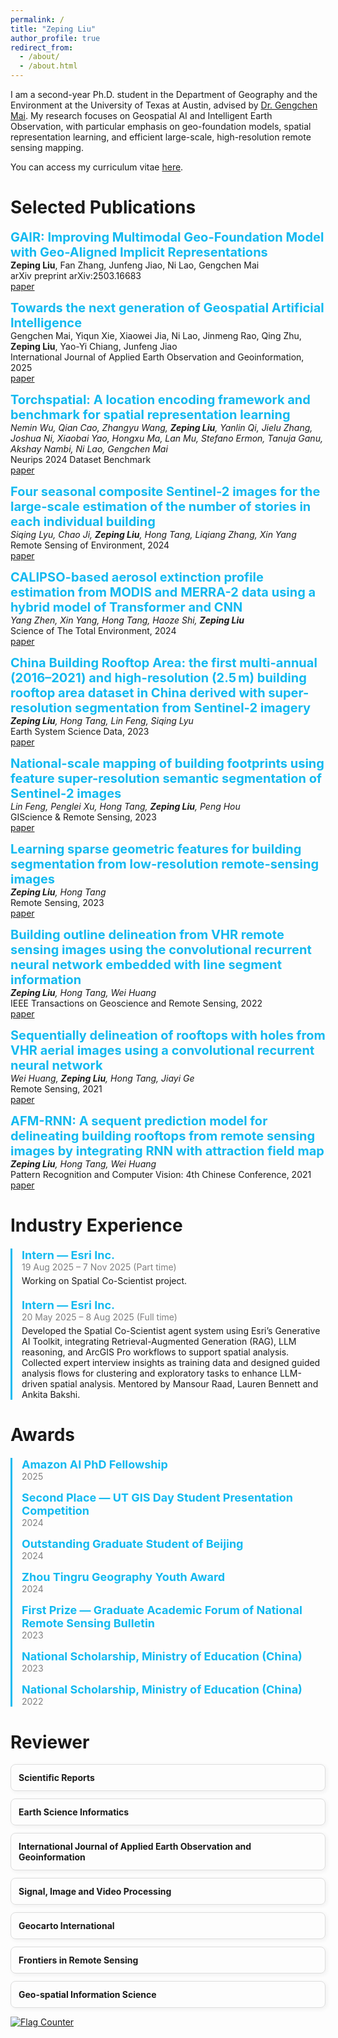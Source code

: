 ```yaml
---
permalink: /
title: "Zeping Liu"
author_profile: true
redirect_from: 
  - /about/
  - /about.html
---
```


I am a second-year Ph.D. student in the Department of Geography and the Environment at the University of Texas at Austin, advised by [Dr. Gengchen Mai](https://gengchenmai.github.io/). My research focuses on Geospatial AI and Intelligent Earth Observation, with particular emphasis on geo-foundation models, spatial representation learning, and efficient large-scale, high-resolution remote sensing mapping.

You can access my curriculum vitae [here](https://drive.google.com/file/d/1eQzVQG8wziwlJqVxce35biLFio1SaKTJ/view?usp=sharing).

Selected Publications
======
<span style="color: #13baf0; font-size: 20px;"><b>GAIR: Improving Multimodal Geo-Foundation Model with Geo-Aligned Implicit Representations</b></span>  
**Zeping Liu**, Fan Zhang, Junfeng Jiao, Ni Lao, Gengchen Mai  
arXiv preprint arXiv:2503.16683  
[paper](https://arxiv.org/abs/2503.16683)

<span style="color: #13baf0; font-size: 20px;"><b>Towards the next generation of Geospatial Artificial Intelligence</b></span>  
Gengchen Mai, Yiqun Xie, Xiaowei Jia, Ni Lao, Jinmeng Rao, Qing Zhu, **Zeping Liu**, Yao-Yi Chiang, Junfeng Jiao  
International Journal of Applied Earth Observation and Geoinformation, 2025  
[paper](https://www.sciencedirect.com/science/article/pii/S1569843225000159)

<span style="color: #13baf0; font-size: 20px;"><b>Torchspatial: A location encoding framework and benchmark for spatial representation learning</b></span>  
_Nemin Wu, Qian Cao, Zhangyu Wang, **Zeping Liu**, Yanlin Qi, Jielu Zhang, Joshua Ni, Xiaobai Yao, Hongxu Ma, Lan Mu, Stefano Ermon, Tanuja Ganu, Akshay Nambi, Ni Lao, Gengchen Mai_  
Neurips 2024 Dataset Benchmark  
[paper](https://arxiv.org/abs/2406.15658)

<span style="color: #13baf0; font-size: 20px;"><b>Four seasonal composite Sentinel-2 images for the large-scale estimation of the number of stories in each individual building</b></span>  
_Siqing Lyu, Chao Ji, **Zeping Liu**, Hong Tang, Liqiang Zhang, Xin Yang_  
Remote Sensing of Environment, 2024  
[paper](https://www.sciencedirect.com/science/article/pii/S0034425724000282)

<span style="color: #13baf0; font-size: 20px;"><b>CALIPSO-based aerosol extinction profile estimation from MODIS and MERRA-2 data using a hybrid model of Transformer and CNN
</b></span>  
_Yang Zhen, Xin Yang, Hong Tang, Haoze Shi, **Zeping Liu**_  
Science of The Total Environment, 2024  
[paper](https://www.sciencedirect.com/science/article/pii/S0048969724065793)

<span style="color: #13baf0; font-size: 20px;"><b>China Building Rooftop Area: the first multi-annual (2016–2021) and high-resolution (2.5 m) building rooftop area dataset in China derived with super-resolution segmentation from Sentinel-2 imagery</b></span>  
_**Zeping Liu**, Hong Tang, Lin Feng, Siqing Lyu_  
Earth System Science Data, 2023  
[paper](https://essd.copernicus.org/articles/15/3547/2023/essd-15-3547-2023.html)

<span style="color: #13baf0; font-size: 20px;"><b>National-scale mapping of building footprints using feature super-resolution semantic segmentation of Sentinel-2 images</b></span>  
_Lin Feng, Penglei Xu, Hong Tang, **Zeping Liu**, Peng Hou_  
GIScience & Remote Sensing, 2023  
[paper](https://www.tandfonline.com/doi/pdf/10.1080/15481603.2023.2196154)

<span style="color: #13baf0; font-size: 20px;"><b>Learning sparse geometric features for building segmentation from low-resolution remote-sensing images</b></span>  
_**Zeping Liu**, Hong Tang_  
Remote Sensing, 2023  
[paper](https://www.mdpi.com/2072-4292/15/7/1741)

<span style="color: #13baf0; font-size: 20px;"><b>Building outline delineation from VHR remote sensing images using the convolutional recurrent neural network embedded with line segment information</b></span>  
_**Zeping Liu**, Hong Tang, Wei Huang_  
IEEE Transactions on Geoscience and Remote Sensing, 2022  
[paper](https://drive.google.com/file/d/1cV8hM7Ad_OOYLTwzjnpCml9QWrWJZeVn/view)

<span style="color: #13baf0; font-size: 20px;"><b>Sequentially delineation of rooftops with holes from VHR aerial images using a convolutional recurrent neural network</b></span>  
_Wei Huang, **Zeping Liu**, Hong Tang, Jiayi Ge_  
Remote Sensing, 2021  
[paper](https://drive.google.com/file/d/1cV8hM7Ad_OOYLTwzjnpCml9QWrWJZeVn/view)

<span style="color: #13baf0; font-size: 20px;"><b>AFM-RNN: A sequent prediction model for delineating building rooftops from remote sensing images by integrating RNN with attraction field map</b></span>  
_**Zeping Liu**, Hong Tang, Wei Huang_  
Pattern Recognition and Computer Vision: 4th Chinese Conference, 2021  
[paper](https://link.springer.com/chapter/10.1007/978-3-030-88007-1_39)

Industry Experience
======

<div style="border-left: 3px solid #13baf0; padding-left: 15px; margin-top: 20px;">

  <div style="margin-bottom: 20px;">
    <span style="font-size: 18px; color: #13baf0;"><b>Intern — Esri Inc.</b></span> <br>
    <span style="color: gray;">19 Aug 2025 – 7 Nov 2025 (Part time) </span> <br>
    <p style="margin-top: 5px;">
        Working on Spatial Co-Scientist project.
    </p>
  </div>

  <div style="margin-bottom: 20px;">
    <span style="font-size: 18px; color: #13baf0;"><b>Intern — Esri Inc.</b></span> <br>
    <span style="color: gray;">20 May 2025 – 8 Aug 2025 (Full time) </span> <br>
    <p style="margin-top: 5px;">
      Developed the Spatial Co-Scientist agent system using Esri’s Generative AI Toolkit, integrating Retrieval-Augmented Generation (RAG), LLM reasoning, and ArcGIS Pro workflows to support spatial analysis. 
Collected expert interview insights as training data and designed guided analysis flows for clustering and exploratory tasks to enhance LLM-driven spatial analysis. Mentored by Mansour Raad, Lauren Bennett and Ankita Bakshi.
  </div>

</div>

Awards
======

<div style="border-left: 3px solid #13baf0; padding-left: 15px; margin-top: 20px;">

  <div style="margin-bottom: 15px;">
    <span style="font-size: 18px; color: #13baf0;"><b>Amazon AI PhD Fellowship</b></span><br>
    <span style="color: gray;">2025</span>
  </div>

  <div style="margin-bottom: 15px;">
    <span style="font-size: 18px; color: #13baf0;"><b>Second Place — UT GIS Day Student Presentation Competition</b></span><br>
    <span style="color: gray;">2024</span>
  </div>

  <div style="margin-bottom: 15px;">
    <span style="font-size: 18px; color: #13baf0;"><b>Outstanding Graduate Student of Beijing</b></span><br>
    <span style="color: gray;">2024</span>
  </div>

  <div style="margin-bottom: 15px;">
    <span style="font-size: 18px; color: #13baf0;"><b>Zhou Tingru Geography Youth Award</b></span><br>
    <span style="color: gray;">2024</span>
  </div>

  <div style="margin-bottom: 15px;">
    <span style="font-size: 18px; color: #13baf0;"><b>First Prize — Graduate Academic Forum of National Remote Sensing Bulletin</b></span><br>
    <span style="color: gray;">2023</span>
  </div>

  <div style="margin-bottom: 15px;">
    <span style="font-size: 18px; color: #13baf0;"><b>National Scholarship, Ministry of Education (China)</b></span><br>
    <span style="color: gray;">2023</span>
  </div>

  <div style="margin-bottom: 15px;">
    <span style="font-size: 18px; color: #13baf0;"><b>National Scholarship, Ministry of Education (China)</b></span><br>
    <span style="color: gray;">2022</span>
  </div>

</div>



Reviewer
======

<div style="display: flex; flex-wrap: wrap; gap: 12px; margin-top: 15px;">

  <div style="flex: 1 1 45%; border: 1px solid #ddd; border-radius: 8px; padding: 12px; box-shadow: 2px 2px 6px #f0f0f0;">
    <b>Scientific Reports</b>
  </div>

  <div style="flex: 1 1 45%; border: 1px solid #ddd; border-radius: 8px; padding: 12px; box-shadow: 2px 2px 6px #f0f0f0;">
    <b>Earth Science Informatics</b>
  </div>

  <div style="flex: 1 1 45%; border: 1px solid #ddd; border-radius: 8px; padding: 12px; box-shadow: 2px 2px 6px #f0f0f0;">
    <b>International Journal of Applied Earth Observation and Geoinformation</b>
  </div>

  <div style="flex: 1 1 45%; border: 1px solid #ddd; border-radius: 8px; padding: 12px; box-shadow: 2px 2px 6px #f0f0f0;">
    <b>Signal, Image and Video Processing</b>
  </div>

  <div style="flex: 1 1 45%; border: 1px solid #ddd; border-radius: 8px; padding: 12px; box-shadow: 2px 2px 6px #f0f0f0;">
    <b>Geocarto International</b>
  </div>

  <div style="flex: 1 1 45%; border: 1px solid #ddd; border-radius: 8px; padding: 12px; box-shadow: 2px 2px 6px #f0f0f0;">
    <b>Frontiers in Remote Sensing</b>
  </div>

  <div style="flex: 1 1 45%; border: 1px solid #ddd; border-radius: 8px; padding: 12px; box-shadow: 2px 2px 6px #f0f0f0;">
    <b>Geo-spatial Information Science</b>
  </div>

</div>


<a href="https://info.flagcounter.com/JzHz"><img src="https://s01.flagcounter.com/map/JzHz/size_m/txt_000000/border_CCCCCC/pageviews_0/viewers_0/flags_0/" alt="Flag Counter" border="0"></a>





